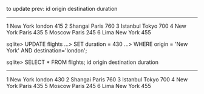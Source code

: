 to update 
prev: 
id  origin    destination  duration
--  --------  -----------  --------
1   New York  london       415
2   Shangai   Paris        760
3   Istanbul  Tokyo        700
4   New York  Paris        435
5   Moscow    Paris        245
6   Lima      New York     455

sqlite> UPDATE flights
   ...> SET duration = 430
   ...> WHERE origin = 'New York' AND destination='london';


sqlite> SELECT * FROM flights;
id  origin    destination  duration
--  --------  -----------  --------
1   New York  london       430
2   Shangai   Paris        760
3   Istanbul  Tokyo        700
4   New York  Paris        435
5   Moscow    Paris        245
6   Lima      New York     455
